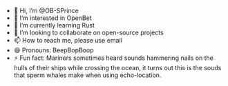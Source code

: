- 👋 Hi, I’m @OB-SPrince
- 👀 I’m interested in OpenBet
- 🌱 I’m currently learning Rust
- 💞️ I’m looking to collaborate on open-source projects
- 📫 How to reach me, please use email
- 😄 Pronouns: BeepBopBoop
- ⚡ Fun fact: Mariners sometimes heard sounds hammering nails on the hulls of their ships while crossing the ocean, it turns out this is the souds that sperm whales make when using echo-location.

<!---
OB-SPrince/OB-SPrince is a ✨ special ✨ repository because its `README.md` (this file) appears on your GitHub profile.
You can click the Preview link to take a look at your changes.
--->
